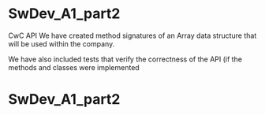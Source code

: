 # SwDev_A1_part2
CwC API
We have created method signatures of an Array data structure that will be used within the company.

We have also included tests that verify the correctness of the API (if the methods and classes were implemented 

# SwDev_A1_part2
